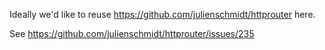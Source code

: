 Ideally we'd like to reuse https://github.com/julienschmidt/httprouter here.

See https://github.com/julienschmidt/httprouter/issues/235
